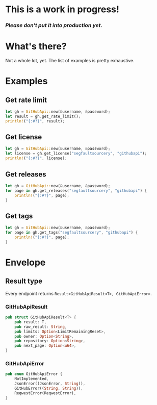 # This is a work in progress!
### _Please don't put it into production yet._

# What's there?
Not a whole lot, yet. The list of examples is pretty exhaustive.

# Examples

## Get rate limit
```rust
let gh = GitHubApi::new(&username, &password);
let result = gh.get_rate_limit();
println!("{:#?}", result);
```

## Get license
```rust
let gh = GitHubApi::new(&username, &password);
let license = gh.get_license("segfaultsourcery", "githubapi");
println!("{:#?}", license);
```

## Get releases
```rust
let gh = GitHubApi::new(&username, &password);
for page in gh.get_releases("segfaultsourcery", "githubapi") {
    println!("{:#?}", page);
}
```

## Get tags
```rust
let gh = GitHubApi::new(&username, &password);
for page in gh.get_tags("segfaultsourcery", "githubapi") {
    println!("{:#?}", page);
}
```

# Envelope

## Result type
Every endpoint returns `Result<GitHubApiResult<T>, GitHubApiError>`.

### GitHubApiResult
```rust
pub struct GitHubApiResult<T> {
    pub result: T,
    pub raw_result: String,
    pub limits: Option<LimitRemainingReset>,
    pub owner: Option<String>,
    pub repository: Option<String>,
    pub next_page: Option<u64>,
}
```

### GitHubApiError
```rust
pub enum GitHubApiError {
    NotImplemented,
    JsonError((JsonError, String)),
    GitHubError((String, String)),
    ReqwestError(ReqwestError),
}
```